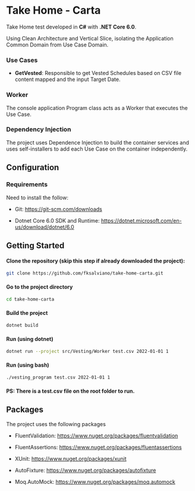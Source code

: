 # Take Home - Carta

Take Home test developed in **C#** with **.NET Core 6.0**.

Using Clean Architecture and Vertical Slice, isolating the Application Common Domain from Use Case Domain.

### Use Cases

- **GetVested**: 
    Responsible to get Vested Schedules based on CSV file content mapped and the input Target Date.
    
### Worker

The console application Program class acts as a Worker that executes the Use Case.

### Dependency Injection

The project uses Dependence Injection to build the container services and uses self-installers to add each Use Case on the container independently.

## Configuration

### Requirements

Need to install the follow:

- Git:
    https://git-scm.com/downloads

- Dotnet Core 6.0 SDK and Runtime:
    https://dotnet.microsoft.com/en-us/download/dotnet/6.0
    

## Getting Started

#### Clone the repository (skip this step if already downloaded the project):

```bash
git clone https://github.com/fksalviano/take-home-carta.git
```

#### Go to the project directory

```bash
cd take-home-carta
```

#### Build the project

```bash
dotnet build
```

#### Run (using dotnet)

```bash
dotnet run --project src/Vesting/Worker test.csv 2022-01-01 1
```

#### Run (using bash)

```bash
./vesting_program test.csv 2022-01-01 1
```

#### PS: There is a **test.csv** file on the root folder to run.

## Packages

The project uses the following packages

- FluentValidation:
    https://www.nuget.org/packages/fluentvalidation

- FluentAssertions:
    https://www.nuget.org/packages/fluentassertions
    
- XUnit:
    https://www.nuget.org/packages/xunit
    
- AutoFixture:
    https://www.nuget.org/packages/autofixture
    
- Moq.AutoMock:
    https://www.nuget.org/packages/moq.automock
